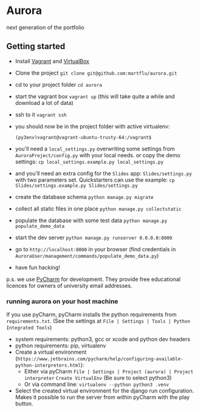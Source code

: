 # Aurora

next generation of the portfolio

## Getting started


- Install [Vagrant](https://www.vagrantup.com/) and [VirtualBox](https://www.virtualbox.org/)
- Clone the project `git clone git@github.com:martflu/aurora.git`
- cd to your project folder `cd aurora`
- start the vagrant box `vagrant up` (this will take quite a while and download a lot of data)
- ssh to it `vagrant ssh`
- you should now be in the project folder with active virtualenv:

  `(py3env)vagrant@vagrant-ubuntu-trusty-64:/vagrant$`

- you'll need a `local_settings.py` overwriting some settings from `AuroraProject/config.py` with your local needs.
  or copy the demo settings: `cp local_settings.example.py local_settings.py`

- and you'll need an extra config for the `Slides` app: `Slides/settings.py` with two parameters set. Quickstarters
  can use the example: `cp Slides/settings.example.py Slides/settings.py`

- create the database schema `python manage.py migrate`
- collect all static files in one place `python manage.py collectstatic`
- populate the database with some test data `python manage.py populate_demo_data`
- start the dev server `python manage.py runserver 0.0.0.0:8000`
- go to `http://localhost:8000` in your browser (find credentials in `AuroraUser/management/commands/populate_demo_data.py`)
- have fun hacking!

p.s. we use [PyCharm](https://www.jetbrains.com/pycharm/) for development. They provide free educational licences for owners of university email addresses.

### running aurora on your host machine

If you use pyCharm, pyCharm installs the python requirements from `requirements.txt`. (See the settings at `File | Settings | Tools | Python Integrated Tools`)

- system requirements: python3, gcc or xcode and python dev headers
- python requirements: pip, virtualenv
- Create a virtual environment (`https://www.jetbrains.com/pycharm/help/configuring-available-python-interpreters.html`):
  - Either via pyCharm `File | Settings | Project (aurora) | Project interpreter` `Create VirtualEnv` (Be sure to select python3)
  - Or via command line: `virtualenv --python python3 .venv`
- Select the created virtual environment for the django run configuration. Makes it possible to run the server from within pyCharm with the
play button.

